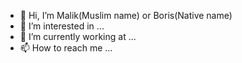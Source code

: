 - 👋 Hi, I’m Malik(Muslim name) or Boris(Native name)
- 👀 I’m interested in ...
- 🌱 I’m currently working at ...
- 📫 How to reach me ...


<!---
x99155/x99155 is a ✨ special ✨ repository because its `README.md` (this file) appears on your GitHub profile.
You can click the Preview link to take a look at your changes.
--->
